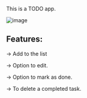 This is a TODO app.

![image](https://github.com/yaswanthk03/TODO-App/assets/142433373/be5de3a8-1c1d-41a7-9c8b-64df25fe324a)

 Features:
- 
-> Add to the list

-> Option to edit.

-> Option to mark as done.

-> To delete a completed task.


